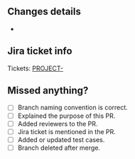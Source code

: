 ## Changes details

-

## Jira ticket info

Tickets: [PROJECT-](https://jira.ncr.com/browse/PROJECT-)

## Missed anything?

- [ ] Branch naming convention is correct.
- [ ] Explained the purpose of this PR.
- [ ] Added reviewers to the PR.
- [ ] Jira ticket is mentioned in the PR.
- [ ] Added or updated test cases.
- [ ] Branch deleted after merge.